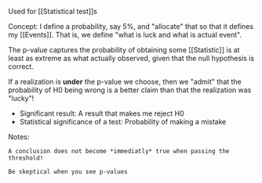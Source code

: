 Used for [[Statistical test]]s


Concept: I define a probability, say 5%, and "allocate" that so that it defines my [[Events]].
That is, we define "what is luck and what is actual event".


The p-value captures the probability of obtaining some [[Statistic]] is at least as extreme as what actually observed, given that the null hypothesis is correct.


If a realization is **under** the p-value we choose, then we "admit" that the probability of H0 being wrong is a better claim than that the realization was "lucky"!

* Significant result: A result that makes me reject H0
* Statistical significance of a test: Probability of making a mistake

Notes:

	A conclusion does not become *immediatly* true when passing the 
    threshold!

	Be skeptical when you see p-values